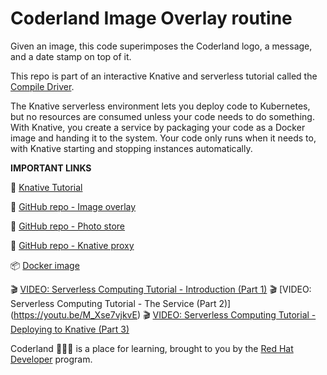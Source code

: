 # Coderland Image Overlay routine

Given an image, this code superimposes the Coderland logo, a message, and a date
stamp on top of it. 

This repo is part of an interactive Knative and serverless tutorial called the [Compile Driver](https://developers.redhat.com/compile-driver/).

The Knative serverless environment lets you deploy code to Kubernetes, but no resources are consumed unless your code needs to do something. With Knative, you create a service by packaging your code as a Docker image and handing it to the system. Your code only runs when it needs to, with Knative starting and stopping instances automatically. 

**IMPORTANT LINKS**

:notebook: [Knative Tutorial](https://redhat-developer-demos.github.io/knative-tutorial/knative-tutorial/dev/index.html)

:gift: [GitHub repo - Image overlay](https://github.com/redhat-developer-demos/image-overlay)

:gift: [GitHub repo - Photo store](https://github.com/redhat-developer-demos/coderland-photo-store)

:gift: [GitHub repo - Knative proxy](https://github.com/redhat-developer-demos/knative-proxy)

:package: [Docker image](https://cloud.docker.com/repository/docker/dougtidwell/imageoverlay)

:clapper: [VIDEO: Serverless Computing Tutorial - Introduction (Part 1)](https://youtu.be/R8PGrhfVWTc)
:clapper: [VIDEO: Serverless Computing Tutorial - The Service (Part 2)] (https://youtu.be/M_Xse7vjkvE)
:clapper: [VIDEO: Serverless Computing Tutorial - Deploying to Knative (Part 3)](https://youtu.be/AR4fqwFLn9I)

Coderland :roller_coaster::rocket::ferris_wheel: is a place for learning, brought to you by the [Red Hat Developer](https://developers.redhat.com) program.
